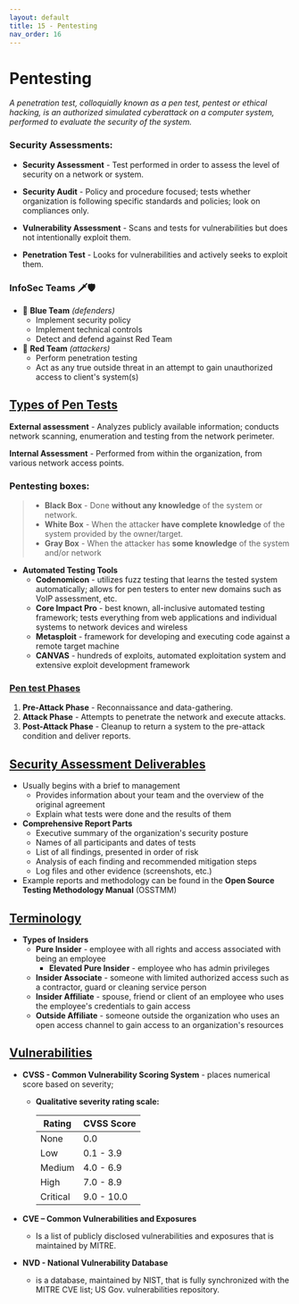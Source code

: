 ```yaml
---
layout: default
title: 15 - Pentesting
nav_order: 16
---
```

# Pentesting
*A penetration test, colloquially known as a pen test, pentest or ethical hacking, is an authorized simulated cyberattack on a computer system, performed to evaluate the security of the system.*

### Security Assessments:

- **Security Assessment** - Test performed in order to assess the level of security on a network or system.

- **Security Audit** - Policy and procedure focused; tests whether organization is following specific standards and policies; look on compliances only.

- **Vulnerability Assessment** - Scans and tests for vulnerabilities but does not intentionally exploit them.

- **Penetration Test** - Looks for vulnerabilities and actively seeks to exploit them.

### InfoSec Teams 🗡🛡
- 🔵 **Blue Team** *(defenders)*
  - Implement security policy
  - Implement technical controls
  - Detect and defend against Red Team
- 🔴 **Red Team** *(attackers)*
  - Perform penetration testing
  - Act as any true outside threat in an attempt to gain unauthorized access to client's system(s)

## <u>Types of Pen Tests</u>
**External assessment** - Analyzes publicly available information; conducts network scanning, enumeration and testing from the network perimeter.

**Internal Assessment** - Performed from within the organization, from various network access points.

### Pentesting boxes:
> - **Black Box** - Done **without any knowledge** of the system or network.
> - **White Box** - When the attacker **have complete knowledge** of the system provided by the owner/target.
> - **Gray Box** - When the attacker has **some knowledge** of the system and/or network

- **Automated Testing Tools**
  - **Codenomicon** - utilizes fuzz testing that learns the tested system automatically; allows for pen testers to enter new domains such as VoIP assessment, etc.
  - **Core Impact Pro** - best known, all-inclusive automated testing framework; tests everything from web applications and individual systems to network devices and wireless
  - **Metasploit** - framework for developing and executing code against a remote target machine
  - **CANVAS** - hundreds of exploits, automated exploitation system and extensive exploit development framework

### <u>Pen test Phases</u>
1. **Pre-Attack Phase** - Reconnaissance and data-gathering.
2. **Attack Phase** - Attempts to penetrate the network and execute attacks.
3. **Post-Attack Phase** - Cleanup to return a system to the pre-attack condition and deliver reports.

## <u>Security Assessment Deliverables</u>

- Usually begins with a brief to management
  - Provides information about your team and the overview of the original agreement
  - Explain what tests were done and the results of them
- **Comprehensive Report Parts**
  - Executive summary of the organization's security posture
  - Names of all participants and dates of tests
  - List of all findings, presented in order of risk
  - Analysis of each finding and recommended mitigation steps
  - Log files and other evidence (screenshots, etc.)
- Example reports and methodology can be found in the **Open Source Testing Methodology Manual** (OSSTMM)

## <u>Terminology</u>

- **Types of Insiders**
  - **Pure Insider** - employee with all rights and access associated with being an employee
    - **Elevated Pure Insider** - employee who has admin privileges
  - **Insider Associate** - someone with limited authorized access such as a contractor, guard or cleaning service person
  - **Insider Affiliate** - spouse, friend or client of an employee who uses the employee's credentials to gain access
  - **Outside Affiliate** - someone outside the organization who uses an open access channel to gain access to an organization's resources

## <u>Vulnerabilities</u>

- **CVSS - Common Vulnerability Scoring System** - places numerical score based on severity;

  - **Qualitative severity rating scale:**

    Rating | CVSS Score
    --|--
    None |	0.0
    Low |	0.1 - 3.9
    Medium |	4.0 - 6.9
    High |	7.0 - 8.9
    Critical |	9.0 - 10.0

- **CVE – Common Vulnerabilities and Exposures** 
  - Is a list of publicly disclosed vulnerabilities and exposures that is maintained by MITRE.
- **NVD - National Vulnerability Database** 
  -  is a database, maintained by NIST, that is fully synchronized with the MITRE CVE list; US Gov. vulnerabilities repository.
